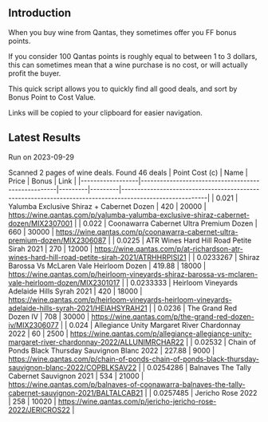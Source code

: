 ## Introduction

When you buy wine from Qantas, they sometimes offer you FF bonus points. 

If you consider 100 Qantas points is roughly equal to between 1 to 3 dollars, this can sometimes mean that a wine purchase is no cost, or will actually profit the buyer.

This quick script allows you to quickly find all good deals, and sort by Bonus Point to Cost Value.

Links will be copied to your clipboard for easier navigation.

## Latest Results

Run on 2023-09-29

Scanned 2 pages of wine deals.
Found 46 deals
|   Point Cost (c) | Name                                               |   Price |   Bonus | Link                                                                                                    |
|------------------|----------------------------------------------------|---------|---------|---------------------------------------------------------------------------------------------------------|
|        0.021     | Yalumba Exclusive Shiraz + Cabernet Dozen          |  420    |   20000 | https://wine.qantas.com/p/yalumba-yalumba-exclusive-shiraz-cabernet-dozen/MIX2307001                    |
|        0.022     | Coonawarra Cabernet Ultra Premium Dozen            |  660    |   30000 | https://wine.qantas.com/p/coonawarra-cabernet-ultra-premium-dozen/MIX2306087                            |
|        0.0225    | ATR Wines Hard Hill Road Petite Sirah 2021         |  270    |   12000 | https://wine.qantas.com/p/at-richardson-atr-wines-hard-hill-road-petite-sirah-2021/ATRHHRPISI21         |
|        0.0233267 | Shiraz Barossa Vs McLaren Vale Heirloom Dozen      |  419.88 |   18000 | https://wine.qantas.com/p/heirloom-vineyards-shiraz-barossa-vs-mclaren-vale-heirloom-dozen/MIX2301017   |
|        0.0233333 | Heirloom Vineyards Adelaide Hills Syrah 2021       |  420    |   18000 | https://wine.qantas.com/p/heirloom-vineyards-heirloom-vineyards-adelaide-hills-syrah-2021/HEIAHSYRAH21  |
|        0.0236    | The Grand Red Dozen IV                             |  708    |   30000 | https://wine.qantas.com/p/the-grand-red-dozen-iv/MIX2306077                                             |
|        0.024     | Allegiance Unity Margaret River Chardonnay 2022    |   60    |    2500 | https://wine.qantas.com/p/allegiance-allegiance-unity-margaret-river-chardonnay-2022/ALLUNIMRCHAR22     |
|        0.02532   | Chain of Ponds Black Thursday Sauvignon Blanc 2022 |  227.88 |    9000 | https://wine.qantas.com/p/chain-of-ponds-chain-of-ponds-black-thursday-sauvignon-blanc-2022/COPBLKSAV22 |
|        0.0254286 | Balnaves The Tally Cabernet Sauvignon 2021         |  534    |   21000 | https://wine.qantas.com/p/balnaves-of-coonawarra-balnaves-the-tally-cabernet-sauvignon-2021/BALTALCAB21 |
|        0.0257485 | Jericho Rose 2022                                  |  258    |   10020 | https://wine.qantas.com/p/jericho-jericho-rose-2022/JERICROS22                                          |

